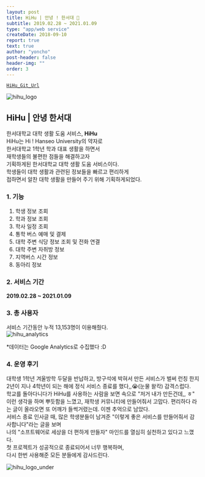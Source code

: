 ```yaml
---
layout: post
title: HiHu | 안녕 ! 한서대 🤗
subtitle: 2019.02.28 ~ 2021.01.09
type: "app/web service"
createDate: 2018-09-10
report: true
text: true
author: "yoncho"
post-header: false
header-img: ""
order: 3
---
```


<code><a href="https://github.com/yoncho/hihu">HiHu_Git_Url</a></code>

![hihu_logo](https://user-images.githubusercontent.com/44021629/105250582-58b2ee00-5bbd-11eb-9887-1ba54d32bc65.jpg)



## HiHu | 안녕 한서대

한서대학교 대학 생활 도움 서비스, **HiHu**    
HiHu는 Hi ! Hanseo University의 약자로  
한서대학교 1학년 학과 대표 생활을 하면서  
재학생들의 불편한 점들을 해결하고자  
기획하게된 한서대학교 대학 생활 도움 서비스이다.  
학생들이 대학 생활과 관련된 정보들을 빠르고 편리하게  
접하면서 알찬 대학 생활을 만들어 주기 위해 기획하게되었다.    
  
### 1. 기능

1. 학생 정보 조회 
2. 학과 정보 조회 
3. 학사 일정 조회
4. 통학 버스 예매 및 결제                   
5. 대학 주변 식당 정보 조회 및 전화 연결  
6. 대학 주변 자취방 정보  
7. 지역버스 시간 정보 
8. 동아리 정보  
  
### 2. 서비스 기간
**2019.02.28 ~ 2021.01.09**
  
### 3. 총 사용자
서비스 기간동안 누적 13,153명이 이용해줬다.  
![hihu_analytics](https://user-images.githubusercontent.com/44021629/105251009-1342f080-5bbe-11eb-8f4c-3ef198d4e5db.PNG)


*데이터는 Google Analytics로 수집했다 :D
  
    
### 4. 운영 후기
대학생 1학년 겨울방학 두달을 반납하고, 방구석에 박혀서 만든 서비스가 벌써 런칭 한지 2년이 지나 4학년이 되는 해에 정식 서비스 종료를 했다,,😭(눈물 왈칵) 감격스럽다.    
학교를 돌아다니다가 HiHu를 사용하는 사람을 보면 속으로 "저거 내가 만든건데,, ㅎ"   
이런 생각을 하며 뿌듯함을 느꼈고, 재학생 커뮤니티에 만들어줘서 고맙다. 편리하다 라는 글이 올라오면 또 어깨가 들썩거렸는데. 이젠 추억으로 남았다.           
서비스 종료 인사글 때, 많은 학생분들이 남겨준 "이렇게 좋은 서비스를 만들어줘서 감사합니다"라는 글을 보며  
나의 "소프트웨어로 세상을 더 편하게 만들자" 마인드를 열심히 실천하고 있다고 느꼈다.    
첫 프로젝트가 성공적으로 종료되어서 너무 행복하며,   
다시 한번 사용해준 모든 분들에게 감사드린다.  


![hihu_logo_under](https://user-images.githubusercontent.com/44021629/105250659-7a13da00-5bbd-11eb-992e-9b677b3a3f48.jpg)

